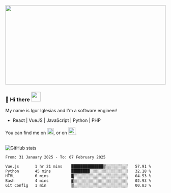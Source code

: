 <img src="https://c.tenor.com/KjVxfRrrncUAAAAd/matrix.gif" width="100%" height="250px">

### 🔭 Hi there <img src="https://raw.githubusercontent.com/MartinHeinz/MartinHeinz/master/wave.gif" width="30px">


My name is Igor Iglesias and I'm a software engineer!
<br>

<ul>
  <li> React | VueJS | JavaScript | Python | PHP </li>
</ul>
You can find me on <a href="https://twitter.com/IgorIglesias5"><img src="https://i.imgur.com/JLLlB5S.png" width="20px"></a>, or on <a href="https://www.linkedin.com/in/igor-iglesias-62478428/"><img src="https://i.imgur.com/PXyIkWx.png" width="22px"></a>.

<br>
<br>

![GitHub stats](https://github-readme-stats.vercel.app/api?username=igoiglesias&show_icons=true&count_private=true&theme=chartreuse-dark&hide_title=true)

<!--START_SECTION:waka-->

```txt
From: 31 January 2025 - To: 07 February 2025

Vue.js       1 hr 21 mins    ██████████████▒░░░░░░░░░░   57.91 %
Python       45 mins         ████████░░░░░░░░░░░░░░░░░   32.18 %
HTML         6 mins          █░░░░░░░░░░░░░░░░░░░░░░░░   04.53 %
Bash         4 mins          ▓░░░░░░░░░░░░░░░░░░░░░░░░   02.93 %
Git Config   1 min           ▒░░░░░░░░░░░░░░░░░░░░░░░░   00.83 %
```

<!--END_SECTION:waka-->
